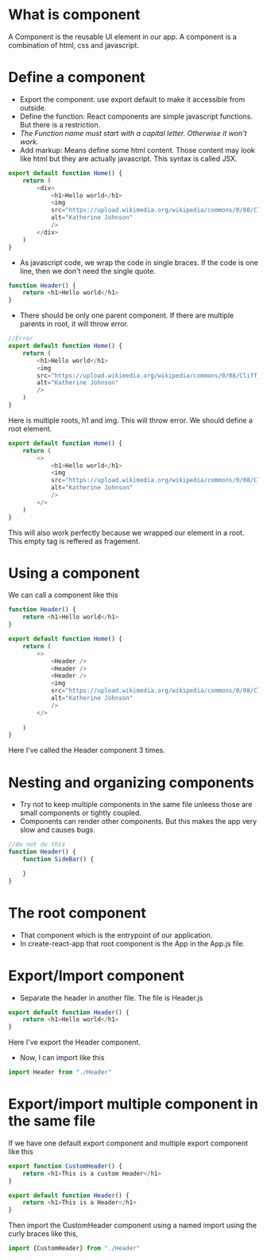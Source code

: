 # What is component
A Component is the reusable UI element in our app. A component is a combination of html, css and javascript.

# Define a component
* Export the component: use export default to make it accessible from outside.
* Define the function: React components are simple javascript functions. But there is a restriction.
* *The Function name must start with a capital letter. Otherwise it won't work.*
* Add markup: Means define some html content. Those content may look like html but they are actually javascript. This syntax is called JSX.
```javascript
export default function Home() {
    return (
        <div>
            <h1>Hello world</h1>
            <img
            src="https://upload.wikimedia.org/wikipedia/commons/0/08/Cliff_Thorburn.jpg"
            alt="Katherine Johnson"
            />
        </div>
    )
}
```
* As javascript code, we wrap the code in single braces. If the code is one line, then we don't need the single quote.
```javascript
function Header() {
    return <h1>Hello world</h1>
}
```
* There should be only one parent component. If there are multiple parents in root, it will throw error.
```javascript
//Error
export default function Home() {
    return (
        <h1>Hello world</h1>
        <img
        src="https://upload.wikimedia.org/wikipedia/commons/0/08/Cliff_Thorburn.jpg"
        alt="Katherine Johnson"
        />
    )
}
```
Here is multiple roots, h1 and img. This will throw error. We should define a root element.
```javascript
export default function Home() {
    return (
        <>
            <h1>Hello world</h1>
            <img
            src="https://upload.wikimedia.org/wikipedia/commons/0/08/Cliff_Thorburn.jpg"
            alt="Katherine Johnson"
            />
        </>
    )
}
```
This will also work perfectly because we wrapped our element in a root. This empty tag is reffered as fragement.
# Using a component
We can call a component like this
```javascript
function Header() {
    return <h1>Hello world</h1>
}

export default function Home() {
    return (
        <>
            <Header />
            <Header />
            <Header />
            <img
            src="https://upload.wikimedia.org/wikipedia/commons/0/08/Cliff_Thorburn.jpg"
            alt="Katherine Johnson"
            />
        </>
        
    )
}
```
Here I've called the Header component 3 times.

# Nesting and organizing components
* Try not to keep multiple components in the same file unleess those are small components or tightly coupled.
* Components can render other components. But this makes the app very slow and causes bugs.
```javascript
//do not do this
function Header() {
    function SideBar() {

    }
}
```

# The root component
* That component which is the entrypoint of our application.
* In create-react-app that root component is the App in the App.js file.

# Export/Import component
* Separate the header in another file. The file is Header.js
```javascript
export default function Header() {
    return <h1>Hello world</h1>
}
```
Here I've export the Header component.
* Now, I can import like this
```javascript
import Header from "./Header"
```

# Export/import multiple component in the same file
If we have one default export component and multiple export component like this
```javascript
export function CustomHeader() {
    return <h1>This is a custom Header</h1>
}

export default function Header() {
    return <h1>This is a Header</h1>
}
```
Then import the CustomHeader component using a named import using the curly braces like this,
```javascript
import {CustomHeader} from "./Header"
```